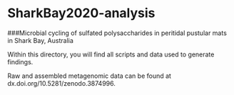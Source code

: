 # SharkBay2020-analysis

###Microbial cycling of sulfated polysaccharides in peritidal pustular mats in Shark Bay, Australia

Within this directory, you will find all scripts and data used to generate findings.

Raw and assembled metagenomic data can be found at dx.doi.org/10.5281/zenodo.3874996.
